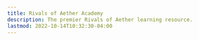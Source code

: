```yaml
---
title: Rivals of Aether Academy
description: The premier Rivals of Aether learning resource.
lastmod: 2022-10-14T10:32:30-04:00
---
```


